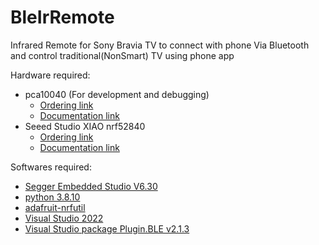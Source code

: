 # BleIrRemote
Infrared Remote for Sony Bravia TV to connect with phone Via Bluetooth and control traditional(NonSmart) TV using phone app

Hardware required:
- pca10040 (For development and debugging)
    - [Ordering link](https://www.mouser.com/ProductDetail/Nordic-Semiconductor/NRF52-DK?qs=79dOc3%2F91%2FccrafuGv4fOw%3D%3D)
    - [Documentation link](https://developer.nordicsemi.com/nRF_Connect_SDK/doc/1.2.1/zephyr/boards/arm/nrf52_pca10040/doc/index.html)
- Seeed Studio XIAO nrf52840
    - [Ordering link](https://www.seeedstudio.com/Seeed-XIAO-BLE-nRF52840-p-5201.html)
    - [Documentation link](https://wiki.seeedstudio.com/XIAO_BLE/)

Softwares required:
- [Segger Embedded Studio V6.30](https://www.segger.com/downloads/embedded-studio/)
- [python 3.8.10](https://www.python.org/downloads/release/python-3810/)
- [adafruit-nrfutil](https://github.com/adafruit/Adafruit_nRF52_nrfutil)
- [Visual Studio 2022](https://visualstudio.microsoft.com/downloads/)
- [Visual Studio package Plugin.BLE v2.1.3](https://www.nuget.org/packages/Plugin.BLE/#supportedframeworks-body-tab)
